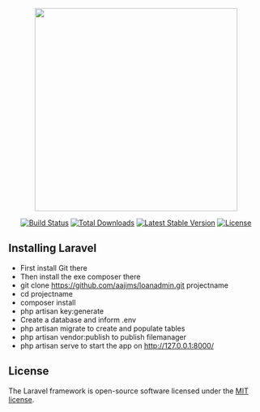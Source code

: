 <p align="center"><img src="https://res.cloudinary.com/dtfbvvkyp/image/upload/v1566331377/laravel-logolockup-cmyk-red.svg" width="400"></p>

<p align="center">
<a href="https://travis-ci.org/laravel/framework"><img src="https://travis-ci.org/laravel/framework.svg" alt="Build Status"></a>
<a href="https://packagist.org/packages/laravel/framework"><img src="https://poser.pugx.org/laravel/framework/d/total.svg" alt="Total Downloads"></a>
<a href="https://packagist.org/packages/laravel/framework"><img src="https://poser.pugx.org/laravel/framework/v/stable.svg" alt="Latest Stable Version"></a>
<a href="https://packagist.org/packages/laravel/framework"><img src="https://poser.pugx.org/laravel/framework/license.svg" alt="License"></a>
</p>

## Installing Laravel

- First install Git there
- Then install the exe composer there
- git clone https://github.com/aajims/loanadmin.git projectname
- cd projectname
- composer install
- php artisan key:generate
- Create a database and inform .env
- php artisan migrate to create and populate tables
- php artisan vendor:publish to publish filemanager
- php artisan serve to start the app on http://127.0.0.1:8000/

## License

The Laravel framework is open-source software licensed under the [MIT license](https://opensource.org/licenses/MIT).
